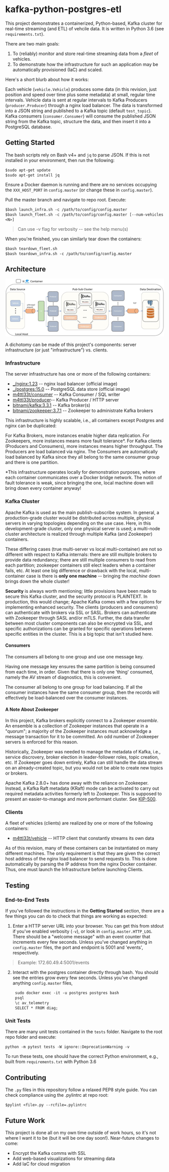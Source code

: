 # kafka-python-postgres-etl

This project demonstrates a containerized, Python-based, Kafka cluster for real-time streaming (and ETL) of vehcile data. It is written in Python 3.6 (see `requirements.txt`).

There are two main goals:
1. To (reliably) monitor and store real-time streaming data from a *fleet* of vehicles.
2. To demonstrate how the infrastructure for such an application may be automatically provisioned (IaC) and scaled.

Here's a short blurb about how it works:

Each vehicle (`vehicle.Vehicle`) produces some data (in this revision, just position and speed over time plus some metadata) at small, regular time intervals.
Vehicle data is sent at regular intervals to Kafka Producers (`producer.Producer`) through a nginx load balancer. The data is transformed into a JSON string and published to a Kafka topic (default `test_topic`). Kafka consumers (`consumer.Consumer`) will consume the published JSON string from the Kafka topic, structure the data, and then insert it into a PostgreSQL database.

## Getting Started

The bash scripts rely on Bash v4+ and `jq` to parse JSON. If this is not installed in your environment, then run the following:

    $sudo apt-get update
    $sudo apt-get install jq

Ensure a Docker daemon is running and there are no services occupying the `XXX_HOST_PORT` in `config.master` (or change these in `config.master`).

Pull the master branch and navigate to repo root. Execute:

    $bash launch_infra.sh -c /path/to/config/config.master
    $bash launch_fleet.sh -c /path/to/config/config.master [--num-vehicles <N>]

>Can use -v flag for verbosity -- see the help menu(s)

When you're finished, you can similarly tear down the containers:

    $bash teardown_fleet.sh
    $bash teardown_infra.sh -c /path/to/config/config.master

## Architecture

![kafka-python-postgres-etl](img/kafka-python-postgres-etl_arch.JPG)

A dichotomy can be made of this project's components: server infrastructure (or just "infrastructure") vs. clients.

### Infrastructure

The server infrastructure has one or more of the following containers:

- [_/nginx:1.23](https://hub.docker.com/_/nginx) -- nginx load balancer (official image)
- [_/postgres:15.0](https://hub.docker.com/_/postgres) -- PostgreSQL data store (official image)
- [m4ttl33t/consumer](https://hub.docker.com/r/m4ttl33t/consumer) -- Kafka Consumer / SQL writer
- [m4ttl33t/producer](https://hub.docker.com/r/m4ttl33t/producer)-- Kafka Producer / HTTP server
- [bitnami/kafka:3.3.1](https://hub.docker.com/r/bitnami/kafka) -- Kafka broker(s)
- [bitnami/zookeeper:3.7.1](https://hub.docker.com/r/bitnami/zookeeper) -- Zookeeper to administrate Kafka brokers

This infrastructure is highly scalable, i.e., all containers except Postgres and nginx can be duplicated:

For Kafka Brokers, more instances enable higher data replication.
For Zookeepers, more instances means more fault tolerance*.
For Kafka clients (Producers and Consumers), more instances means higher throughput. The Producers are load balanced via nginx. The Consumers are automatically load balanced by Kafka
since they all belong to the same consumer group and there is one partition.

*This infrastructure operates locally for demonstration purposes, where each container communicates over a Docker bridge network. The notion of fault tolerance is weak,
since bringing the one, local machine down will bring down every container anyway!

### Kafka Cluster

Apache Kafka is used as the main publish-subscribe system. In general, a production-grade cluster would be distributed across multiple,
physical servers in varying topologies depending on the use case. Here, in this development-grade cluster, only one physical server 
is used; a multi-node cluster architecture is realized through multiple Kafka (and Zookeeper) containers.

These differing cases (true multi-server vs local multi-container) are not so different with respect to Kafka internals: there are still multiple brokers
to provide data redundancy; there are still multiple consumers to read
from each partition; zookeeper containers still elect leaders when a container fails, etc. At least one big difference or drawback
with the local, multi-container case is there is **only one machine** -- bringing the _machine_ down brings down the whole cluster!

**Security** is always worth mentioning; little provisions have been made to secure this Kafka cluster, and the security protocol is PLAINTEXT.
In production, this would change; Apache Kafka comes with a few options for implementing enhanced security. The clients (producers and consumers)
can authenticate with brokers via SSL or SASL. Brokers can authenticate with Zookeeper through SASL and/or mTLS. Further, the data transfer between
most cluster components can also be encrypted via SSL, and specific authorizations can be granted for specific operations between specific entities
in the cluster. This is a big topic that isn't studied here.

#### Consumers

The consumers all belong to one group and use one message key.

Having one message key ensures the same partition is being consumed from each time, in order.
Given that there is only one 'thing' consumed, namely the AV stream of diagnostics, this is convenient.

The consumer all belong to one group for load balancing. If all the consumer instances have the same consumer group,
then the records will effectively be load-balanced over the consumer instances.

#### A Note About Zookeeper

In this project, Kafka brokers explicitly connect to a Zookeeper _ensemble_. An ensemble is a collection of Zookeeper instances that operate in a "quorum";
a majority of the Zookeeper instances must acknowledge a message transaction for it to be committed. An odd number of Zookeeper servers is enforced for this reason.

Historically, Zookeeper was needed to manage the metadata of Kafka, i.e.,
service discrovery, broker election in leader-follower roles, topic creation, etc. If Zookeeper goes down entirely, Kafka can still handle the data
stream on an already-created topic, but you would not be able to create new topics or brokers.

Apache Kafka 2.8.0+ has done away with the reliance on Zookeeper. Instead, a Kafka Raft metadata (KRaft) mode can be activated to carry out
required metadata activities formerly left to Zookeeper. This is supposed to present an easier-to-manage and more performant cluster.
See [KIP-500](https://cwiki.apache.org/confluence/display/KAFKA/KIP-500%3A+Replace+ZooKeeper+with+a+Self-Managed+Metadata+Quorum).

### Clients

A fleet of vehicles (clients) are realized by one or more of the following containers:

- [m4ttl33t/vehicle](https://hub.docker.com/r/m4ttl33t/vehicle) -- HTTP client that constantly streams its own data

As of this revision, many of these containers can be instantiated on many different machines. The only requirement is
that they are given the correct host address of the nginx load balancer to send requests to. This is done automatically by
parsing the IP address from the nginx Docker container. Thus, one must launch the Infrastructure before launching Clients.

## Testing

### End-to-End Tests

If you've followed the instructions in the **Getting Started** section, there are a few things you can do to check
that things are working as expected:

1. Enter a HTTP server URL into your browser. You can get this from stdout if you've enabled verbosity (`-v`), or look in `config.master.HTTP_LOG`. There should be a "welcome message" with an event counter that increments every few seconds. Unless you've changed anything in `config.master` files, the port and endpoint is 5001 and 'events', respectively.

>Example: 172.60.49.4:5001/events

2. Interact with the postgres container directly through bash. You should see the entries grow every few seconds. Unless you've changed anything `config.master` files,

        sudo docker exec -it -u postgres postgres bash
        psql
        \c av_telemetry
        SELECT * FROM diag;

### Unit Tests

There are many unit tests contained in the `tests` folder. Navigate to the root repo folder and execute:

    python -m pytest tests -W ignore::DeprecationWarning -v

To run these tests, one should have the correct Python environment, e.g., built from `requirements.txt` with Python 3.6

## Contributing

The `.py` files in this repository follow a relaxed PEP8 style guide. You can check compliance using
the .pylintrc at repo root:

    $pylint <file>.py --rcfile=.pylintrc

## Future Work

This project is done all on my own time outside of work hours, so it's not where I want it to be (but it will be one day soon!).
Near-future changes to come:

- Encrypt the Kafka comms with SSL
- Add web-based visualizations for streaming data
- Add IaC for cloud migration
